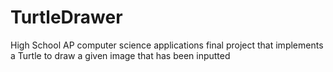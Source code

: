# TurtleDrawer
High School AP computer science applications final project that implements a Turtle to draw a given image that has been inputted
